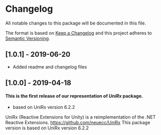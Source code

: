 # Changelog
All notable changes to this package will be documented in this file.

The format is based on [Keep a Changelog](http://keepachangelog.com/en/1.0.0/)
and this project adheres to [Semantic Versioning](http://semver.org/spec/v2.0.0.html).

## [1.0.1] - 2019-06-20
- Added readme and changelog files

## [1.0.0] - 2019-04-18
#### This is the first release of our representation of *UniRx* package.
- based on UniRx version 6.2.2

UniRx (Reactive Extensions for Unity) is a reimplementation of the .NET Reactive Extensions. https://github.com/neuecc/UniRx This package version is based on UniRx version 6.2.2
